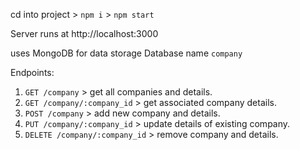 cd into project > `npm i` > `npm start`

Server runs at http://localhost:3000

uses MongoDB for data storage
Database name `company`

Endpoints:

1. `GET /company` > get all companies and details.
2. `GET /company/:company_id` > get associated company details.
3. `POST /company` > add new company and details.
4. `PUT /company/:company_id` > update details of existing company.
5. `DELETE /company/:company_id` > remove company and details.